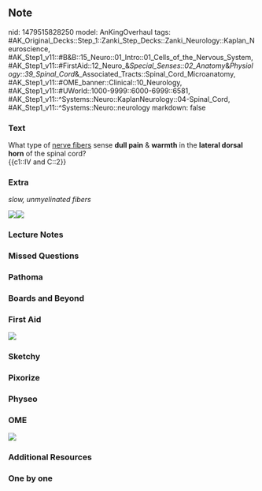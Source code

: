 ## Note
nid: 1479515828250
model: AnKingOverhaul
tags: #AK_Original_Decks::Step_1::Zanki_Step_Decks::Zanki_Neurology::Kaplan_Neuroscience, #AK_Step1_v11::#B&B::15_Neuro::01_Intro::01_Cells_of_the_Nervous_System, #AK_Step1_v11::#FirstAid::12_Neuro_&_Special_Senses::02_Anatomy_&_Physiology::39_Spinal_Cord_&_Associated_Tracts::Spinal_Cord_Microanatomy, #AK_Step1_v11::#OME_banner::Clinical::10_Neurology, #AK_Step1_v11::#UWorld::1000-9999::6000-6999::6581, #AK_Step1_v11::^Systems::Neuro::KaplanNeurology::04-Spinal_Cord, #AK_Step1_v11::^Systems::Neuro::neurology
markdown: false

### Text
<div>
  What type of <u>nerve fibers</u> sense <b>dull pain</b> &
  <b>warmth</b> in the <b>lateral dorsal</b> <b>horn</b> of the
  spinal cord?
</div>
<div>
  {{c1::IV and C::2}}
</div>

### Extra
<i>slow, unmyelinated fibers</i>
<div><img src="paste-283764194279928.jpg" draggable=
"false"><img src="paste-281419142136224.jpg" draggable=
"false"></div>

### Lecture Notes


### Missed Questions


### Pathoma


### Boards and Beyond


### First Aid
<img src="tmp85plRQ.png">

### Sketchy


### Pixorize


### Physeo


### OME
<div class="ome-widget">
  <a href=
  "https://onlinemeded.org/spa/neurology?ref=anki"><img src="_OME_AnkiFlashcards_Topic_4.png"></a>
</div>

### Additional Resources


### One by one

